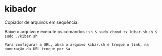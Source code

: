 # kibador
Copiador de arquivos em sequência.

Baixe o arquivo e execute os comandos :
    ``` sh
    $ sudo chmod +x kibar.sh
    ```
    ``` sh
    $ sudo ./kibar.sh
    ```
    
    Para configurar a URL, abra o arquivo kibar.sh e troque o link, na numeração da URL troque por $a
